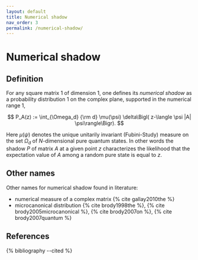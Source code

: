 ```yaml
---
layout: default
title: Numerical shadow
nav_order: 3
permalink: /numerical-shadow/
---
```

# Numerical shadow

## Definition

For any square matrix $1$ of dimension $1$, one defines its *numerical
shadow* as a probability distribution $1$ on the complex plane,
supported in the numerical range $1$,

$$
P_A(z) :=
\int_{\Omega_d} {\rm d} \mu(\psi) \delta\Bigl( z-\langle
\psi |A| \psi\rangle\Bigr).
$$

Here $\mu(\psi)$ denotes the unique unitarily invariant (Fubini-Study)
measure on the set $\Omega_d$ of $N$-dimensional pure quantum states. In
other words the shadow $P$ of matrix $A$ at a given point $z$
characterizes the likelihood that the expectation value of $A$ among a
random pure state is equal to $z$.

## Other names

Other names for numerical shadow found in literature:

  - numerical measure of a complex matrix {% cite gallay2010the %}
  - microcanonical distribution {% cite brody1998the %},
    {% cite brody2005microcanonical %}, {% cite brody2007on %},
    {% cite brody2007quantum %}

## References
{% bibliography --cited %}
